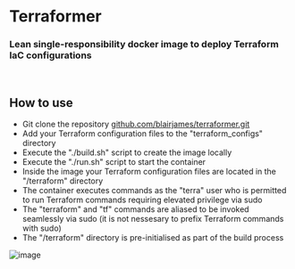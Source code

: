 # Terraformer

### Lean single-responsibility docker image to deploy Terraform IaC configurations

</br>

## How to use
- Git clone the repository [github.com/blairjames/terraformer.git](https://github.com/blairjames/terraformer.git)
- Add your Terraform configuration files to the "terraform_configs" directory
- Execute the "./build.sh" script to create the image locally
- Execute the "./run.sh" script to start the container
- Inside the image your Terraform configuration files are located in the "/terraform" directory
- The container executes commands as the "terra" user who is permitted to run Terraform commands requiring elevated privilege via sudo
- The "terraform" and "tf" commands are aliased to be invoked seamlessly via sudo (it is not nessesary to prefix Terraform commands with sudo)
- The "/terraform" directory is pre-initialised as part of the build process

![image](https://github.com/blairjames/terraformer/assets/32350627/f4de448f-f4cf-4643-849a-956b590f6643)
